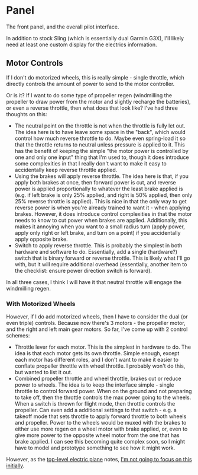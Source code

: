 # Panel

The front panel, and the overall pilot interface.

In addition to stock Sling (which is essentially dual Garmin G3X), I'll likely need at least one custom display for the electrics information.

## Motor Controls

If I don't do motorized wheels, this is really simple - single throttle, which directly controls the amount of power to send to the motor controller.

Or is it? If I want to do some type of propeller regen (windmilling the propeller to draw power from the motor and slightly recharge the batteries), or even a reverse throttle, then what does that look like? I've had three thoughts on this:

- The neutral point on the throttle is not when the throttle is fully let out.  
  The idea here is to have leave some space in the "back", which would control how much reverse throttle to do. Maybe even spring-load it so that the throttle returns to neutral unless pressure is applied to it. This has the benefit of keeping the simple "the motor power is controlled by one and only one input" thing that I'm used to, though it does introduce some complexities in that I really don't want to make it easy to accidentally keep reverse throttle applied.
- Using the brakes will apply reverse throttle.
  The idea here is that, if you apply both brakes at once, then forward power is cut, and reverse power is applied proportionally to whatever the least brake applied is (e.g. if left brake is only 25% applied, and right is 50% applied, then only 25% reverse throttle is applied). This is nice in that the only way to get reverse power is when you're already trained to want it - when applying brakes. However, it does introduce control complexities in that the motor needs to know to cut power when brakes are applied. Additionally, this makes it annoying when you want to a small radius turn (apply power, apply only right or left brake, and turn on a point) if you accidentally apply opposite brake.
- Switch to apply reverse throttle.
  This is probably the simplest in both hardware and software to do. Essentially, add a single (hardware?) switch that is binary forward or reverse throttle. This is likely what I'll go with, but it will require additional overhead (essentially, another item to the checklist: ensure power direction switch is forward).

In all three cases, I think I will have it that neutral throttle will engage the windmilling regen.

### With Motorized Wheels

However, if I do add motorized wheels, then I have to consider the dual (or even triple) controls. Because now there's 3 motors - the propeller motor, and the right and left main gear motors. So far, I've come up with 2 control schemes:

- Throttle lever for each motor.
  This is the simplest in hardware to do. The idea is that each motor gets its own throttle. Simple enough, except each motor has different roles, and I don't want to make it easier to conflate propeller throttle with wheel throttle. I probably won't do this, but wanted to list it out.
- Combined propeller throttle and wheel throttle, brakes cut or reduce power to wheels.
  The idea is to keep the interface simple - single throttle to control forward power. When on the ground and not preparing to take off, then the throttle controls the max power going to the wheels. When a switch is thrown for flight mode, then throttle controls the propeller. Can even add a additional settings to that switch - e.g. a takeoff mode that sets throttle to apply forward throttle to both wheels and propeller. Power to the wheels would be muxed with the brakes to either use more regen on a wheel motor with brake applied, or, even to give more power to the opposite wheel motor from the one that has brake applied. I can see this becoming quite complex soon, so I might have to model and prototype something to see how it might work.

However, as the [top-level electric plane](README.md) notes, [I'm not going to focus on this initially](README.md#motorized-wheels).
